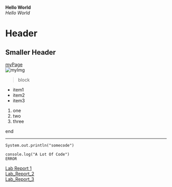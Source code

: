 **Hello World**  
*Hello World*   
# Header
## Smaller Header
[myPage](https://chisengwong.github.io/cse15l-lab-reports/)  
![myImg](https://static.wikia.nocookie.net/spsot/images/3/37/Princess_kenny_facebook_profile.png)  
> block  
* item1
* item2
* item3

1. one
2. two
3. three  

end

---

`System.out.println("somecode")`
```
console.log("A Lot Of Code")
ERROR
```

[Lab Report 1](https://chisengwong.github.io/cse15l-lab-reports/lab-report-1-week-2.html)
<br>
[Lab_Report_2](https://chisengwong.github.io/cse15l-lab-reports/lab-report-2-week-4.html)
<br>
[Lab_Report_3](https://chisengwong.github.io/cse15l-lab-reports/lab-report-3-week-6.html)
